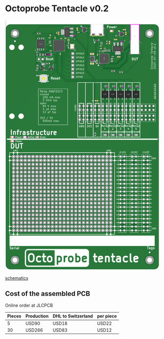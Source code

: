 # Octoprobe Tentacle v0.2

![tentacle](production_v0.2/pcb_top_assembled_jlc.png)

[schematics](production_v0.2/schematics.pdf)


## Cost of the assembled PCB

Online order at JLCPCB

| Pieces | Production | DHL to Switzerland | per piece |
| - | - | - | - |
| 5 | USD90 | USD18 | USD22 |
| 30 | USD266 | USD83 | USD12 |

